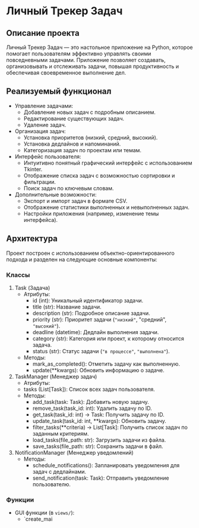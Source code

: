 # Личный Трекер Задач

## Описание проекта
Личный Трекер Задач — это настольное приложение на Python, которое помогает пользователям эффективно управлять своими повседневными задачами. Приложение позволяет создавать, организовывать и отслеживать задачи, повышая продуктивность и обеспечивая своевременное выполнение дел.
## Реализуемый функционал
- Управление задачами:
  - Добавление новых задач с подробным описанием.
  - Редактирование существующих задач.
  - Удаление задач.
- Организация задач:
  - Установка приоритетов (низкий, средний, высокий). 
  - Установка дедлайнов и напоминаний.
  - Категоризация задач по проектам или темам.
- Интерфейс пользователя:
  - Интуитивно понятный графический интерфейс с использованием Tkinter.
  - Отображение списка задач с возможностью сортировки и фильтрации.
  - Поиск задач по ключевым словам.
- Дополнительные возможности:
  - Экспорт и импорт задач в формате CSV.
  - Отображение статистики выполненных и невыполненных задач.
  - Настройки приложения (например, изменение темы интерфейса).
## Архитектура
Проект построен с использованием объектно-ориентированного подхода и разделен на следующие основные компоненты:
### Классы
1. Task (Задача)
   - Атрибуты:
     - id (int): Уникальный идентификатор задачи.
     - title (str): Название задачи.
     - description (str): Подробное описание задачи.
     - priority (str): Приоритет задачи (`"низкий"`, "средний", `"высокий"`).
     - deadline (datetime): Дедлайн выполнения задачи.
     - category (str): Категория или проект, к которому относится задача.
     - status (str): Статус задачи (`"в процессе"`, `"выполнена"`).
   - Методы:
     - mark_as_completed(): Отметить задачу как выполненную.
     - update(**kwargs): Обновить информацию о задаче.
2. TaskManager (Менеджер задач)
   - Атрибуты:
    - tasks (List[Task]): Список всех задач пользователя.
   - Методы:
     - add_task(task: Task): Добавить новую задачу.
     - remove_task(task_id: int): Удалить задачу по ID.
      - get_task(task_id: int) -> Task: Получить задачу по ID.
     - update_task(task_id: int, **kwargs): Обновить задачу.
     - filter_tasks(**criteria) -> List[Task]: Получить список задач по заданным критериям.
     - load_tasks(file_path: str): Загрузить задачи из файла.
     - save_tasks(file_path: str): Сохранить задачи в файл.
3. NotificationManager (Менеджер уведомлений)
   - Методы:
     - schedule_notifications(): Запланировать уведомления для задач с дедлайнами.
     - send_notification(task: Task): Отправить уведомление пользователю.
### Функции
- GUI функции (в `views/`):
  - `create_mai
